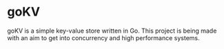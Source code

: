 # goKV

goKV is a simple key-value store written in Go. This project is being made with an aim to get into concurrency and high performance systems.
